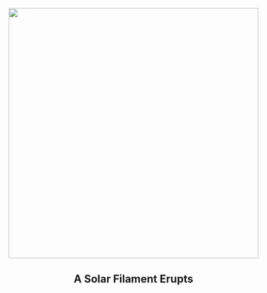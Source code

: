 
<p align="center"><img src="https://apod.nasa.gov/apod/image/2405/filament_sdo_960.jpg" width="500" height="500"></p>
<h2 align="center"> A Solar Filament Erupts </h2>
